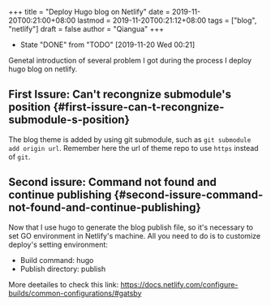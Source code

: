 +++
title = "Deploy Hugo blog on Netlify"
date = 2019-11-20T00:21:00+08:00
lastmod = 2019-11-20T00:21:12+08:00
tags = ["blog", "netlify"]
draft = false
author = "Qiangua"
+++

-   State "DONE"       from "TODO"       <span class="timestamp-wrapper"><span class="timestamp">[2019-11-20 Wed 00:21]</span></span>

Genetal introduction of several problem I got during the process I deploy hugo blog on netlify.


## First Issure: Can't recongnize submodule's position {#first-issure-can-t-recongnize-submodule-s-position}

The blog theme is added by using git submodule, such as `git submodule add origin url`. Remember here
the url of theme repo to use `https` instead of `git`.


## Second issure: Command not found and continue publishing {#second-issure-command-not-found-and-continue-publishing}

Now that I use hugo to generate the blog publish file, so it's necessary to set GO environment in Netlify's machine.
All you need to do is to customize deploy's setting environment:

-   Build command: hugo
-   Publish directory: publish

More deetailes to check this link: <https://docs.netlify.com/configure-builds/common-configurations/#gatsby>